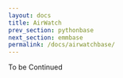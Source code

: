 ```yaml
---
layout: docs
title: AirWatch
prev_section: pythonbase
next_section: emmbase
permalink: /docs/airwatchbase/
---
```

To be Continued